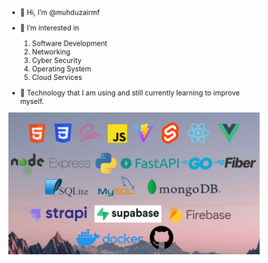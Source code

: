 - 👋 Hi, I’m @muhduzairmf

- 👀 I’m interested in 
  1. Software Development
  2. Networking
  3. Cyber Security
  4. Operating System
  5. Cloud Services

- 🌱 Technology that I am using and still currently learning to improve myself.        
  
![Tech Stack Banner](https://raw.githubusercontent.com/muhduzairmf/muhduzairmf/master/my_tech_stack.png)
